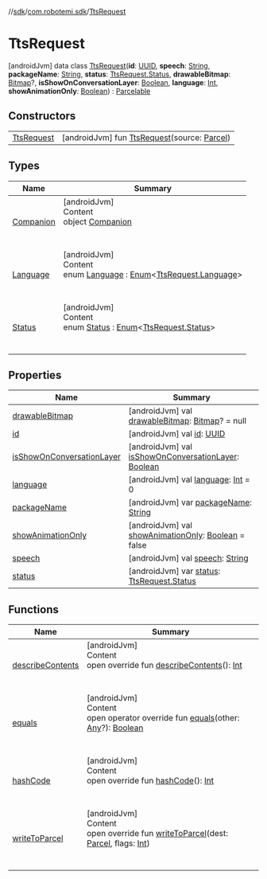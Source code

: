 //[sdk](../../../index.md)/[com.robotemi.sdk](../index.md)/[TtsRequest](index.md)



# TtsRequest  
 [androidJvm] data class [TtsRequest](index.md)(**id**: [UUID](https://developer.android.com/reference/kotlin/java/util/UUID.html), **speech**: [String](https://kotlinlang.org/api/latest/jvm/stdlib/kotlin/-string/index.html), **packageName**: [String](https://kotlinlang.org/api/latest/jvm/stdlib/kotlin/-string/index.html), **status**: [TtsRequest.Status](-status/index.md), **drawableBitmap**: [Bitmap](https://developer.android.com/reference/kotlin/android/graphics/Bitmap.html)?, **isShowOnConversationLayer**: [Boolean](https://kotlinlang.org/api/latest/jvm/stdlib/kotlin/-boolean/index.html), **language**: [Int](https://kotlinlang.org/api/latest/jvm/stdlib/kotlin/-int/index.html), **showAnimationOnly**: [Boolean](https://kotlinlang.org/api/latest/jvm/stdlib/kotlin/-boolean/index.html)) : [Parcelable](https://developer.android.com/reference/kotlin/android/os/Parcelable.html)   


## Constructors  
  
| | |
|---|---|
| <a name="com.robotemi.sdk/TtsRequest/TtsRequest/#android.os.Parcel/PointingToDeclaration/"></a>[TtsRequest](-tts-request.md)| <a name="com.robotemi.sdk/TtsRequest/TtsRequest/#android.os.Parcel/PointingToDeclaration/"></a> [androidJvm] fun [TtsRequest](-tts-request.md)(source: [Parcel](https://developer.android.com/reference/kotlin/android/os/Parcel.html))   <br>|


## Types  
  
|  Name |  Summary | 
|---|---|
| <a name="com.robotemi.sdk/TtsRequest.Companion///PointingToDeclaration/"></a>[Companion](-companion/index.md)| <a name="com.robotemi.sdk/TtsRequest.Companion///PointingToDeclaration/"></a>[androidJvm]  <br>Content  <br>object [Companion](-companion/index.md)  <br><br><br>|
| <a name="com.robotemi.sdk/TtsRequest.Language///PointingToDeclaration/"></a>[Language](-language/index.md)| <a name="com.robotemi.sdk/TtsRequest.Language///PointingToDeclaration/"></a>[androidJvm]  <br>Content  <br>enum [Language](-language/index.md) : [Enum](https://kotlinlang.org/api/latest/jvm/stdlib/kotlin/-enum/index.html)<[TtsRequest.Language](-language/index.md)>   <br><br><br>|
| <a name="com.robotemi.sdk/TtsRequest.Status///PointingToDeclaration/"></a>[Status](-status/index.md)| <a name="com.robotemi.sdk/TtsRequest.Status///PointingToDeclaration/"></a>[androidJvm]  <br>Content  <br>enum [Status](-status/index.md) : [Enum](https://kotlinlang.org/api/latest/jvm/stdlib/kotlin/-enum/index.html)<[TtsRequest.Status](-status/index.md)>   <br><br><br>|


## Properties  
  
|  Name |  Summary | 
|---|---|
| <a name="com.robotemi.sdk/TtsRequest/drawableBitmap/#/PointingToDeclaration/"></a>[drawableBitmap](drawable-bitmap.md)| <a name="com.robotemi.sdk/TtsRequest/drawableBitmap/#/PointingToDeclaration/"></a> [androidJvm] val [drawableBitmap](drawable-bitmap.md): [Bitmap](https://developer.android.com/reference/kotlin/android/graphics/Bitmap.html)? = null   <br>|
| <a name="com.robotemi.sdk/TtsRequest/id/#/PointingToDeclaration/"></a>[id](id.md)| <a name="com.robotemi.sdk/TtsRequest/id/#/PointingToDeclaration/"></a> [androidJvm] val [id](id.md): [UUID](https://developer.android.com/reference/kotlin/java/util/UUID.html)   <br>|
| <a name="com.robotemi.sdk/TtsRequest/isShowOnConversationLayer/#/PointingToDeclaration/"></a>[isShowOnConversationLayer](is-show-on-conversation-layer.md)| <a name="com.robotemi.sdk/TtsRequest/isShowOnConversationLayer/#/PointingToDeclaration/"></a> [androidJvm] val [isShowOnConversationLayer](is-show-on-conversation-layer.md): [Boolean](https://kotlinlang.org/api/latest/jvm/stdlib/kotlin/-boolean/index.html)   <br>|
| <a name="com.robotemi.sdk/TtsRequest/language/#/PointingToDeclaration/"></a>[language](language.md)| <a name="com.robotemi.sdk/TtsRequest/language/#/PointingToDeclaration/"></a> [androidJvm] val [language](language.md): [Int](https://kotlinlang.org/api/latest/jvm/stdlib/kotlin/-int/index.html) = 0   <br>|
| <a name="com.robotemi.sdk/TtsRequest/packageName/#/PointingToDeclaration/"></a>[packageName](package-name.md)| <a name="com.robotemi.sdk/TtsRequest/packageName/#/PointingToDeclaration/"></a> [androidJvm] var [packageName](package-name.md): [String](https://kotlinlang.org/api/latest/jvm/stdlib/kotlin/-string/index.html)   <br>|
| <a name="com.robotemi.sdk/TtsRequest/showAnimationOnly/#/PointingToDeclaration/"></a>[showAnimationOnly](show-animation-only.md)| <a name="com.robotemi.sdk/TtsRequest/showAnimationOnly/#/PointingToDeclaration/"></a> [androidJvm] val [showAnimationOnly](show-animation-only.md): [Boolean](https://kotlinlang.org/api/latest/jvm/stdlib/kotlin/-boolean/index.html) = false   <br>|
| <a name="com.robotemi.sdk/TtsRequest/speech/#/PointingToDeclaration/"></a>[speech](speech.md)| <a name="com.robotemi.sdk/TtsRequest/speech/#/PointingToDeclaration/"></a> [androidJvm] val [speech](speech.md): [String](https://kotlinlang.org/api/latest/jvm/stdlib/kotlin/-string/index.html)   <br>|
| <a name="com.robotemi.sdk/TtsRequest/status/#/PointingToDeclaration/"></a>[status](status.md)| <a name="com.robotemi.sdk/TtsRequest/status/#/PointingToDeclaration/"></a> [androidJvm] var [status](status.md): [TtsRequest.Status](-status/index.md)   <br>|


## Functions  
  
|  Name |  Summary | 
|---|---|
| <a name="com.robotemi.sdk/TtsRequest/describeContents/#/PointingToDeclaration/"></a>[describeContents](describe-contents.md)| <a name="com.robotemi.sdk/TtsRequest/describeContents/#/PointingToDeclaration/"></a>[androidJvm]  <br>Content  <br>open override fun [describeContents](describe-contents.md)(): [Int](https://kotlinlang.org/api/latest/jvm/stdlib/kotlin/-int/index.html)  <br><br><br>|
| <a name="com.robotemi.sdk/TtsRequest/equals/#kotlin.Any?/PointingToDeclaration/"></a>[equals](equals.md)| <a name="com.robotemi.sdk/TtsRequest/equals/#kotlin.Any?/PointingToDeclaration/"></a>[androidJvm]  <br>Content  <br>open operator override fun [equals](equals.md)(other: [Any](https://kotlinlang.org/api/latest/jvm/stdlib/kotlin/-any/index.html)?): [Boolean](https://kotlinlang.org/api/latest/jvm/stdlib/kotlin/-boolean/index.html)  <br><br><br>|
| <a name="com.robotemi.sdk/TtsRequest/hashCode/#/PointingToDeclaration/"></a>[hashCode](hash-code.md)| <a name="com.robotemi.sdk/TtsRequest/hashCode/#/PointingToDeclaration/"></a>[androidJvm]  <br>Content  <br>open override fun [hashCode](hash-code.md)(): [Int](https://kotlinlang.org/api/latest/jvm/stdlib/kotlin/-int/index.html)  <br><br><br>|
| <a name="com.robotemi.sdk/TtsRequest/writeToParcel/#android.os.Parcel#kotlin.Int/PointingToDeclaration/"></a>[writeToParcel](write-to-parcel.md)| <a name="com.robotemi.sdk/TtsRequest/writeToParcel/#android.os.Parcel#kotlin.Int/PointingToDeclaration/"></a>[androidJvm]  <br>Content  <br>open override fun [writeToParcel](write-to-parcel.md)(dest: [Parcel](https://developer.android.com/reference/kotlin/android/os/Parcel.html), flags: [Int](https://kotlinlang.org/api/latest/jvm/stdlib/kotlin/-int/index.html))  <br><br><br>|

